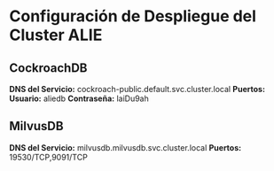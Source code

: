 # Configuración de Despliegue del Cluster ALIE

## CockroachDB

**DNS del Servicio:** cockroach-public.default.svc.cluster.local
**Puertos:** 
**Usuario:** aliedb
**Contraseña:** laiDu9ah

## MilvusDB

**DNS del Servicio:** milvusdb.milvusdb.svc.cluster.local
**Puertos:** 19530/TCP,9091/TCP

